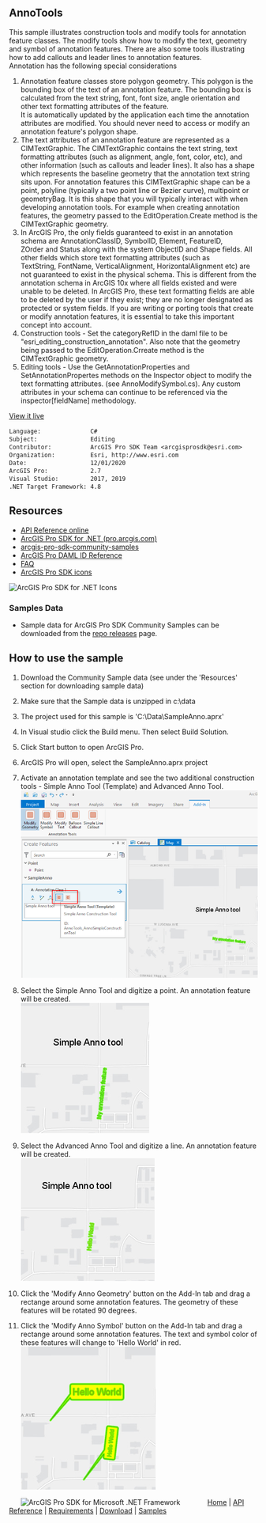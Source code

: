 ## AnnoTools

<!-- TODO: Write a brief abstract explaining this sample -->
This sample illustrates construction tools and modify tools for annotation feature classes.  The modify tools show how to modify the text, geometry and symbol of  annotation features.  There are also some tools illustrating how to add callouts and leader lines to annotation features.   
Annotation has the following special considerations  
  
1.  Annotation feature classes store polygon geometry.  This polygon is the bounding box of the text of an annotation feature. The  bounding box is calculated from the text string, font, font size, angle orientation and other text formatting attributes of the feature.   
It is automatically updated by the application each time the annotation attributes are modified. You should never need to access or  modify an annotation feature's polygon shape.  
2. The text attributes of an annotation feature are represented as a CIMTextGraphic. The CIMTextGraphic  contains the text string, text formatting attributes (such as alignment, angle, font, color, etc), and other information (such as callouts  and leader lines). It also has a shape which represents the baseline geometry that the annotation text string sits upon. For annotation  features this CIMTextGraphic shape can be a point, polyline (typically a two point line or Bezier curve), multipoint or geometryBag. It is  this shape that you will typically interact with when developing annotation tools. For example when creating annotation features, the geometry passed to the EditOperation.Create method is the CIMTextGraphic geometry.  
3.  In ArcGIS Pro, the only fields guaranteed to exist in an annotation schema are AnnotationClassID, SymbolID, Element, FeatureID,   
ZOrder and Status along with the system ObjectID and Shape fields. All other fields which store text formatting attributes (such as   
TextString, FontName, VerticalAlignment, HorizontalAlignment etc) are not guaranteed to exist in the physical schema. This is different  from the annotation schema in ArcGIS 10x where all fields existed and were unable to be deleted. In ArcGIS Pro, these text formatting  fields are able to be deleted by the user if they exist; they are no longer designated as protected or system fields. If you are writing  or porting tools that create or modify annotation features, it is essential to take this important concept into account.  
4. Construction tools - Set the categoryRefID in the daml file to be "esri_editing_construction_annotation".  Also note that the geometry being passed to the EditOperation.Crreate method is the CIMTextGraphic geometry.  
5. Editing tools - Use the GetAnnotationProperties and SetAnnotationPropertes methods on the Inspector object to modify the text formatting attributes.  (see AnnoModifySymbol.cs).  Any custom attributes in your schema can continue to be referenced via the inspector[fieldName] methodology.    
  


<a href="http://pro.arcgis.com/en/pro-app/sdk/" target="_blank">View it live</a>

<!-- TODO: Fill this section below with metadata about this sample-->
```
Language:              C#
Subject:               Editing
Contributor:           ArcGIS Pro SDK Team <arcgisprosdk@esri.com>
Organization:          Esri, http://www.esri.com
Date:                  12/01/2020
ArcGIS Pro:            2.7
Visual Studio:         2017, 2019
.NET Target Framework: 4.8
```

## Resources

* [API Reference online](https://pro.arcgis.com/en/pro-app/sdk/api-reference)
* <a href="https://pro.arcgis.com/en/pro-app/sdk/" target="_blank">ArcGIS Pro SDK for .NET (pro.arcgis.com)</a>
* [arcgis-pro-sdk-community-samples](https://github.com/Esri/arcgis-pro-sdk-community-samples)
* [ArcGIS Pro DAML ID Reference](https://github.com/Esri/arcgis-pro-sdk/wiki/ArcGIS-Pro-DAML-ID-Reference)
* [FAQ](https://github.com/Esri/arcgis-pro-sdk/wiki/FAQ)
* [ArcGIS Pro SDK icons](https://github.com/Esri/arcgis-pro-sdk/releases/tag/2.4.0.19948)

![ArcGIS Pro SDK for .NET Icons](https://Esri.github.io/arcgis-pro-sdk/images/Home/Image-of-icons.png  "ArcGIS Pro SDK Icons")

### Samples Data

* Sample data for ArcGIS Pro SDK Community Samples can be downloaded from the [repo releases](https://github.com/Esri/arcgis-pro-sdk-community-samples/releases) page.  

## How to use the sample
<!-- TODO: Explain how this sample can be used. To use images in this section, create the image file in your sample project's screenshots folder. Use relative url to link to this image using this syntax: ![My sample Image](FacePage/SampleImage.png) -->
1. Download the Community Sample data (see under the 'Resources' section for downloading sample data)  
1. Make sure that the Sample data is unzipped in c:\data   
1. The project used for this sample is 'C:\Data\SampleAnno.aprx'  
1. In Visual studio click the Build menu. Then select Build Solution.  
1. Click Start button to open ArcGIS Pro.  
1. ArcGIS Pro will open, select the SampleAnno.aprx project  
1. Activate an annotation template and see the two additional construction tools - Simple Anno Tool (Template) and Advanced Anno Tool.  
![UI](Screenshots/Screen1.png)  
  
1. Select the Simple Anno Tool and digitize a point.  An annotation feature will be created.   
![UI](Screenshots/Screen2.png)  
  
1. Select the Advanced Anno Tool and digitize a line.  An annotation feature will be created.   
![UI](Screenshots/Screen3.png)  
  
1. Click the 'Modify Anno Geometry' button on the Add-In tab and drag a rectange around some annotation features. The geometry of these features will be rotated 90 degrees.  
1. Click the 'Modify Anno Symbol' button on the Add-In tab and drag a rectange around some annotation features. The text and symbol color of these features will change to 'Hello World' in red.  
![UI](Screenshots/Screen4.png)  
  


<!-- End -->

&nbsp;&nbsp;&nbsp;&nbsp;&nbsp;&nbsp;<img src="https://esri.github.io/arcgis-pro-sdk/images/ArcGISPro.png"  alt="ArcGIS Pro SDK for Microsoft .NET Framework" height = "20" width = "20" align="top"  >
&nbsp;&nbsp;&nbsp;&nbsp;&nbsp;&nbsp;&nbsp;&nbsp;&nbsp;&nbsp;&nbsp;&nbsp;
[Home](https://github.com/Esri/arcgis-pro-sdk/wiki) | <a href="https://pro.arcgis.com/en/pro-app/sdk/api-reference" target="_blank">API Reference</a> | [Requirements](https://github.com/Esri/arcgis-pro-sdk/wiki#requirements) | [Download](https://github.com/Esri/arcgis-pro-sdk/wiki#installing-arcgis-pro-sdk-for-net) | <a href="https://github.com/esri/arcgis-pro-sdk-community-samples" target="_blank">Samples</a>
